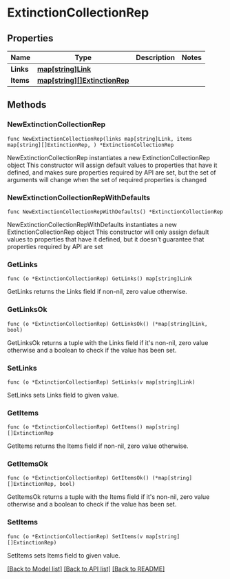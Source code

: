 # ExtinctionCollectionRep

## Properties

Name | Type | Description | Notes
------------ | ------------- | ------------- | -------------
**Links** | [**map[string]Link**](Link.md) |  | 
**Items** | [**map[string][]ExtinctionRep**](array.md) |  | 

## Methods

### NewExtinctionCollectionRep

`func NewExtinctionCollectionRep(links map[string]Link, items map[string][]ExtinctionRep, ) *ExtinctionCollectionRep`

NewExtinctionCollectionRep instantiates a new ExtinctionCollectionRep object
This constructor will assign default values to properties that have it defined,
and makes sure properties required by API are set, but the set of arguments
will change when the set of required properties is changed

### NewExtinctionCollectionRepWithDefaults

`func NewExtinctionCollectionRepWithDefaults() *ExtinctionCollectionRep`

NewExtinctionCollectionRepWithDefaults instantiates a new ExtinctionCollectionRep object
This constructor will only assign default values to properties that have it defined,
but it doesn't guarantee that properties required by API are set

### GetLinks

`func (o *ExtinctionCollectionRep) GetLinks() map[string]Link`

GetLinks returns the Links field if non-nil, zero value otherwise.

### GetLinksOk

`func (o *ExtinctionCollectionRep) GetLinksOk() (*map[string]Link, bool)`

GetLinksOk returns a tuple with the Links field if it's non-nil, zero value otherwise
and a boolean to check if the value has been set.

### SetLinks

`func (o *ExtinctionCollectionRep) SetLinks(v map[string]Link)`

SetLinks sets Links field to given value.


### GetItems

`func (o *ExtinctionCollectionRep) GetItems() map[string][]ExtinctionRep`

GetItems returns the Items field if non-nil, zero value otherwise.

### GetItemsOk

`func (o *ExtinctionCollectionRep) GetItemsOk() (*map[string][]ExtinctionRep, bool)`

GetItemsOk returns a tuple with the Items field if it's non-nil, zero value otherwise
and a boolean to check if the value has been set.

### SetItems

`func (o *ExtinctionCollectionRep) SetItems(v map[string][]ExtinctionRep)`

SetItems sets Items field to given value.



[[Back to Model list]](../README.md#documentation-for-models) [[Back to API list]](../README.md#documentation-for-api-endpoints) [[Back to README]](../README.md)


